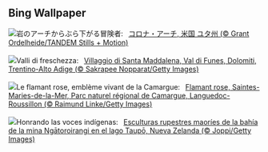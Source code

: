 ## Bing Wallpaper
![](https://www.bing.com/th?id=OHR.CoronaArch_JA-JP2223848865_UHD.jpg&w=1000)岩のアーチからぶら下がる冒険者:&nbsp;&ensp;[コロナ・アーチ, 米国 ユタ州 (© Grant Ordelheide/TANDEM Stills + Motion)](https://www.bing.com/th?id=OHR.CoronaArch_JA-JP2223848865_UHD.jpg)
<br><br/>
![](https://www.bing.com/th?id=OHR.SantaMaddalena_IT-IT2896067117_UHD.jpg&w=1000)Valli di freschezza:&nbsp;&ensp;[Villaggio di Santa Maddalena, Val di Funes, Dolomiti, Trentino-Alto Adige (© Sakrapee Nopparat/Getty Images)](https://www.bing.com/th?id=OHR.SantaMaddalena_IT-IT2896067117_UHD.jpg)
<br><br/>
![](https://www.bing.com/th?id=OHR.Flamingos_FR-FR9616625186_UHD.jpg&w=1000)Le flamant rose, emblème vivant de la Camargue:&nbsp;&ensp;[Flamant rose, Saintes-Maries-de-la-Mer, Parc naturel régional de Camargue, Languedoc-Roussillon (© Raimund Linke/Getty Images)](https://www.bing.com/th?id=OHR.Flamingos_FR-FR9616625186_UHD.jpg)
<br><br/>
![](https://www.bing.com/th?id=OHR.MaoriRock_ES-ES4316358547_UHD.jpg&w=1000)Honrando las voces indígenas:&nbsp;&ensp;[Esculturas rupestres maoríes de la bahía de la mina Ngātoroirangi en el lago Taupō, Nueva Zelanda (© Joppi/Getty Images)](https://www.bing.com/th?id=OHR.MaoriRock_ES-ES4316358547_UHD.jpg)
<br><br/>

